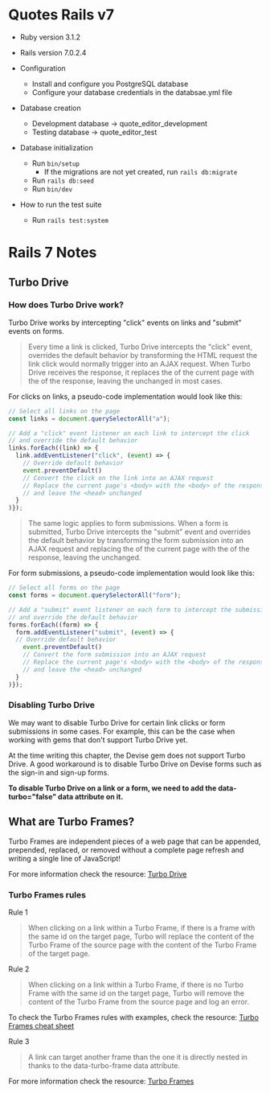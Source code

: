 # Quotes Rails v7

* Ruby version 3.1.2
* Rails version 7.0.2.4

* Configuration
	* Install and configure you PostgreSQL database 
	* Configure your database credentials in the databsae.yml file

* Database creation
  * Development database -> quote_editor_development
  * Testing database     -> quote_editor_test

* Database initialization
  * Run `bin/setup`
    * If the migrations are not yet created, run `rails db:migrate`
  * Run `rails db:seed`
  * Run `bin/dev`

* How to run the test suite
  * Run `rails test:system`

# Rails 7 Notes

## Turbo Drive

### How does Turbo Drive work?

Turbo Drive works by intercepting "click" events on links and "submit" events on forms.

> Every time a link is clicked, Turbo Drive intercepts the "click" event, overrides the default behavior by transforming the HTML request the link click would normally trigger into an AJAX request. When Turbo Drive receives the response, it replaces the <body> of the current page with the <body> of the response, leaving the <head> unchanged in most cases.

For clicks on links, a pseudo-code implementation would look like this:

```javascript
// Select all links on the page
const links = document.querySelectorAll("a");

// Add a "click" event listener on each link to intercept the click
// and override the default behavior
links.forEach((link) => {
  link.addEventListener("click", (event) => {
    // Override default behavior
    event.preventDefault()
    // Convert the click on the link into an AJAX request
    // Replace the current page's <body> with the <body> of the response
    // and leave the <head> unchanged
  }
)});
```

> The same logic applies to form submissions. When a form is submitted, Turbo Drive intercepts the "submit" event and overrides the default behavior by transforming the form submission into an AJAX request and replacing the <body> of the current page with the <body> of the response, leaving the <head> unchanged.

For form submissions, a pseudo-code implementation would look like this:

```javascript
// Select all forms on the page
const forms = document.querySelectorAll("form");

// Add a "submit" event listener on each form to intercept the submission
// and override the default behavior
forms.forEach((form) => {
  form.addEventListener("submit", (event) => {
  // Override default behavior
    event.preventDefault()
    // Convert the form submission into an AJAX request
    // Replace the current page's <body> with the <body> of the response
    // and leave the <head> unchanged
  }
)});
```

### Disabling Turbo Drive

We may want to disable Turbo Drive for certain link clicks or form submissions in some cases. For example, this can be the case when working with gems that don't support Turbo Drive yet.

At the time writing this chapter, the Devise gem does not support Turbo Drive. A good workaround is to disable Turbo Drive on Devise forms such as the sign-in and sign-up forms.

**To disable Turbo Drive on a link or a form, we need to add the data-turbo="false" data attribute on it.**

## What are Turbo Frames?

Turbo Frames are independent pieces of a web page that can be appended, prepended, replaced, or removed without a complete page refresh and writing a single line of JavaScript!

For more information check the resource: [Turbo Drive](https://www.hotrails.dev/turbo-rails/turbo-drive)

### Turbo Frames rules

Rule 1 

> When clicking on a link within a Turbo Frame, if there is a frame with the same id on the target page, Turbo will replace the content of the Turbo Frame of the source page with the content of the Turbo Frame of the target page.

Rule 2

> When clicking on a link within a Turbo Frame, if there is no Turbo Frame with the same id on the target page, Turbo will remove the content of the Turbo Frame from the source page and log an error.

To check the Turbo Frames rules with examples, check the resource: [Turbo Frames cheat sheet](https://www.hotrails.dev/turbo-rails/turbo-frames-and-turbo-streams#:~:text=Turbo%20Frames%20cheat%20sheet)

Rule 3

> A link can target another frame than the one it is directly nested in thanks to the data-turbo-frame data attribute.





For more information check the resource: [Turbo Frames](https://www.hotrails.dev/turbo-rails/turbo-frames-and-turbo-streams)

